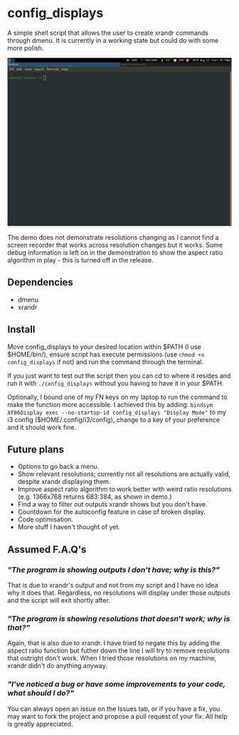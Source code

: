 # config_displays

A simple shell script that allows the user to create xrandr commands through dmenu.
It is currently in a working state but could do with some more polish.

![Demo](config_displays_demo.gif)

The demo does not demonstrate resolutions changing as I cannot find a screen recorder that works across resolution changes but it works. Some debug information is left on in the demonstration to show the aspect ratio algorithm in play - this is turned off in the release.

## Dependencies

- dmenu
- xrandr

## Install

Move config_displays to your desired location within $PATH (I use $HOME/bin/), ensure script has execute permissions (use `chmod +x config_displays` if not) and run the command through the terminal.

If you just want to test out the script then you can cd to where it resides and run it with `./config_displays` without you having to have it in your $PATH.

Optionally, I bound one of my FN keys on my laptop to run the command to make the function more accessible. I achieved this by adding: 
`bindsym XF86Display exec --no-startup-id config_displays "Display Mode"` to my i3 config ($HOME/.config/i3/config), change to a key of your preference and it should work fine.

## Future plans

- Options to go back a menu.
- Show relevant resolutions; currently not all resolutions are actually valid, despite xrandr displaying them.
- Improve aspect ratio algorithm to work better with weird ratio resolutions (e.g. 1366x768 returns 683:384, as shown in demo.)
- Find a way to filter out outputs xrandr shows but you don't have.
- Countdown for the autoconfig feature in case of broken display.
- Code optimisation.
- More stuff I haven't thought of yet.

## Assumed F.A.Q's

### *"The program is showing outputs I don't have; why is this?"*

That is due to xrandr's output and not from my script and I have no idea why it does that. Regardless, no resolutions will display under those outputs and the script will exit shortly after.

### *"The program is showing resolutions that doesn't work; why is that?"*

Again, that is also due to xrandr. I have tried to negate this by adding the aspect ratio function but futher down the line I will try to remove resolutions that outright don't work. When I tried those resolutions on my machine, xrandr didn't do anything anyway.

### *"I've noticed a bug or have some improvements to your code, what should I do?"*

You can always open an issue on the Issues tab, or if you have a fix, you may want to fork the project and propose a pull request of your fix.
All help is greatly appreciated.
